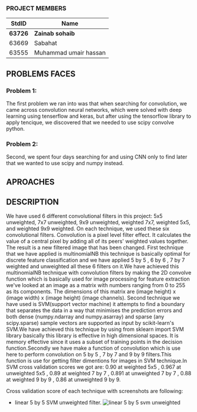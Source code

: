 ### PROJECT MEMBERS
StdID | Name
------------ | -------------
**63726** | **Zainab sohaib** <!--this is the group leader in bold-->
63669 | Sabahat
63555 | Muhammad umair hassan

## PROBLEMS FACES

### Problem 1: 
The first problem we ran into was that when searching for convolution, we came across convolution neural networks, which were solved with deep learning using tenserflow and keras, but after using the tensorflow library to apply tencique, we discovered that we needed to use scipy convolve python.

### Problem 2: 
Second, we spent four days searching for and using CNN only to find later that we wanted to use scipy and numpy instead.

## APROACHES


## DESCRIPTION
We have used 6 different convolutional filters in this project: 5x5 unweighted, 7x7 unweighted, 9x9 unweighted, weighted 7x7, weighted 5x5, and weighted 9x9 weighted. On each technique, we used these six convolutional filters. Convolution is a pixel level filter effect. It calculates the value of a central pixel by adding all of its peers' weighted values together. The result is a new filtered image that has been changed. First technique that we have applied is multinomialNB this technique is basically optimal for discrete feature classification and we have applied 5 by 5 , 6  by 6 , 7 by 7 weighted and unweighted all these 6 filters on it.We have achieved this multinomialNB technique with convolution filters by  making the 2D convolve function which is basically used for image processing for feature extraction we've looked at an image as a matrix with numbers ranging from 0 to 255 as its components. The dimensions of this matrix are (image height) x (image width) x (image height) (image channels). Second technique we have used is SVM(support vector machine) it attempts to find a boundary that separates the data in a way that minimises the prediction errors and both dense (numpy.ndarray and numpy.asarray) and sparse (any scipy.sparse) sample vectors are supported as input by scikit-learn's SVM.We have achieved this technique by using from sklearn import SVM library basically this library is effective in high dimensional spaces. It is memory effective since it uses a subset of training points in the decision function.Secondly we have make a function of convolution which is use here to perform convolution on 5 by 5 , 7 by 7 and 9 by 9 filters.This function is use for getting filter dimentions for images in SVM technique.In SVM cross validation scores we got are: 0.90 at weighted 5x5 , 0.967 at unweighted 5x5 , 0.89 at weighted 7 by 7 , 0.891 at unweighted 7 by 7 , 0.88 at weighted 9 by 9 , 0.86 at unweighted 9 by 9.

Cross validation score of each technique with screenshots are following:
* linear 5 by 5 SVM unweighted filter.
![linear 5 by 5 svm unweighted](https://user-images.githubusercontent.com/60998648/115858983-0518a080-a449-11eb-8fba-17cdc0f7d208.PNG)


